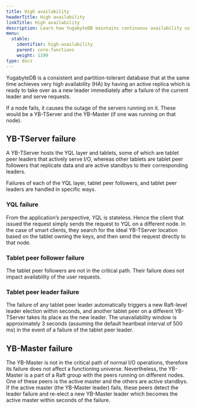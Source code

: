 ```yaml
---
title: High availability
headerTitle: High availability
linkTitle: High availability
description: Learn how YugabyteDB maintains continuous availability using multiple replicas.
menu:
  stable:
    identifier: high-availability
    parent: core-functions
    weight: 1190
type: docs
---
```


YugabyteDB is a consistent and partition-tolerant database that at the same time achieves very high availability (HA) by having an active replica which is ready to take over as a new leader immediately after a failure of the current leader and serve requests.

If a node fails, it causes the outage of the servers running on it. These would be a YB-TServer and the YB-Master (if one was running on that node).

## YB-TServer failure

A YB-TServer hosts the YQL layer and tablets, some of which are tablet peer leaders that actively serve I/O, whereas other tablets are tablet peer followers that replicate data and are active standbys to their corresponding leaders.

Failures of each of the YQL layer, tablet peer followers, and tablet peer leaders are handled in specific ways.

### YQL failure

From the application’s perspective, YQL is stateless. Hence the client that issued the request simply sends the request to YQL on a different node. In the case of smart clients, they search for the ideal YB-TServer location based on the tablet owning the keys, and then send the request directly to that node.

### Tablet peer follower failure

The tablet peer followers are not in the critical path. Their failure does not impact availability of the user requests.

### Tablet peer leader failure

The failure of any tablet peer leader automatically triggers a new Raft-level leader election within seconds, and another tablet peer on a different YB-TServer takes its place as the new leader. The unavailability window is approximately 3 seconds (assuming the default heartbeat interval of 500 ms) in the event of a failure of the tablet peer leader.

## YB-Master failure

The YB-Master is not in the critical path of normal I/O operations, therefore its failure does not affect a functioning universe. Nevertheless, the YB-Master is a part of a Raft group with the peers running on different nodes. One of these peers is the active master and the others are active standbys. If the active master (the YB-Master leader) fails, these peers detect the leader failure and re-elect a new YB-Master leader which becomes the active master within seconds of the failure.
